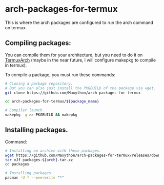 # arch-packages-for-termux
This is where the arch packages are configured to run the arch command on termux.  

## Compiling packages:
You can compile them for your architecture, but you need to do it on [TermuxArch](https://github.com/SDRausty/TermuxArch) (maybe in the near future, I will configure makepkg to compile in termux).  

To compile a package, you must run these commands:
```bash
# Cloning a package repository.
# But you can also just install the PKGBUILD of the package via wget.
git clone https://github.com/Maxython/arch-packages-for-termux

cd arch-packages-for-termux/${package_name}

# Compiler launch.
makepkg -g >> PKGBUILD && makepkg
```

## Installing packages.
Command:
```bash
# Installing an archive with these packages.
wget https://github.com/Maxython/arch-packages-for-termux/releases/download/packages-v2021.08.10/packages-${arch}.tar.xz
tar xJf packages-${arch}.tar.xz
cd packages

# Installing packages.
pacman -U * --overwrite "*"
```
